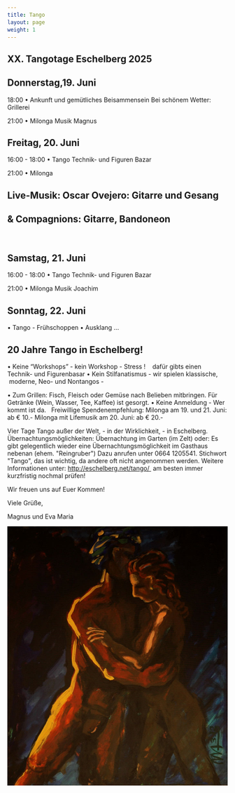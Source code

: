 ```yaml
---
title: Tango
layout: page
weight: 1
---
```


## XX. Tangotage Eschelberg 2025

## Donnerstag,19. Juni
18:00 • Ankunft und gemütliches Beisammensein
Bei schönem Wetter: Grillerei 


21:00 • Milonga Musik Magnus
 
## Freitag,  20. Juni
16:00 - 18:00 • Tango Technik- und Figuren Bazar

21:00 • Milonga 
## Live-Musik: 	Oscar Ovejero: Gitarre und Gesang
## 		& Compagnions: Gitarre, Bandoneon
 
## Samstag, 21. Juni
16:00 - 18:00 • Tango Technik- und Figuren Bazar

21:00 • Milonga 
Musik Joachim

 
## Sonntag, 22. Juni
• Tango - Frühschoppen
• Ausklang ...


## 20 Jahre Tango in Eschelberg! 
• Keine “Workshops” - kein Workshop - Stress !
   dafür gibts einen Technik- und Figurenbasar
• Kein Stilfanatismus - wir spielen klassische, 
   moderne, Neo- und Nontangos - 

• Zum Grillen: Fisch, Fleisch oder Gemüse nach Belieben mitbringen. Für Getränke (Wein, Wasser, Tee, Kaffee) ist gesorgt.
• Keine Anmeldung - Wer kommt ist da.
 
Freiwillige Spendenempfehlung: Milonga am 19. und 21. Juni: ab € 10.-
Milonga mit Lifemusik am 20. Juni: ab € 20.-

Vier Tage Tango außer der Welt, -
in der Wirklichkeit, - in Eschelberg.
Übernachtungsmöglichkeiten:
Übernachtung im Garten (im Zelt) oder: Es gibt gelegentlich wieder eine Übernachtungsmöglichkeit im Gasthaus nebenan (ehem. "Reingruber") Dazu anrufen unter 0664 1205541. Stichwort "Tango", das ist wichtig, da andere oft nicht angenommen werden.
Weitere Informationen unter: http://eschelberg.net/tango/  am besten immer kurzfristig nochmal prüfen!

Wir freuen uns auf Euer Kommen!

Viele Grüße,

Magnus und Eva Maria

![Tango1](/files/tango/TB12_248.jpg)




